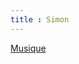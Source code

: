 ```yaml
---
title : Simon
---
```


<a class="btn btn-default btn-sm" href="simon-music">
    <i class="fa fa-headphones"></i> 
    Musique
</a>